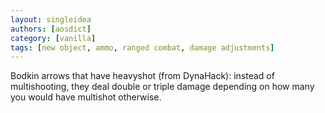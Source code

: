 ```yaml
---
layout: singleidea
authors: [aosdict]
category: [vanilla]
tags: [new object, ammo, ranged combat, damage adjustments]
---
```

Bodkin arrows that have heavyshot (from DynaHack): instead of multishooting, they deal double or triple damage depending on how many you would have multishot otherwise.
